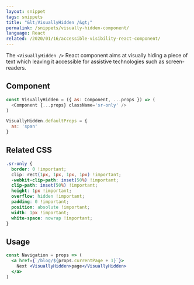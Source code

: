 ```yaml
---
layout: snippet
tags: snippets
title: "&lt;VisuallyHidden /&gt;"
permalink: /snippets/visually-hidden-component/
language: React
related: /2020/01/16/accessible-visibility-react-component/
---
```


The `<VisuallyHidden />` React component aims at visually hiding a piece of text which leaving it accessible for assistive technologies such as screen-readers.

## Component

```js
const VisuallyHidden = ({ as: Component, ...props }) => (
  <Component {...props} className='sr-only' />
)

VisuallyHidden.defaultProps = {
  as: 'span'
}
```

## Related CSS

```css
.sr-only {
  border: 0 !important;
  clip: rect(1px, 1px, 1px, 1px) !important;
  -webkit-clip-path: inset(50%) !important;
  clip-path: inset(50%) !important;
  height: 1px !important;
  overflow: hidden !important;
  padding: 0 !important;
  position: absolute !important;
  width: 1px !important;
  white-space: nowrap !important;
}
```

## Usage

```jsx
const Navigation = props => (
  <a href={`/blog/${props.currentPage + 1}`}>
    Next <VisuallyHidden>page</VisuallyHidden>
  </a>
)
```
